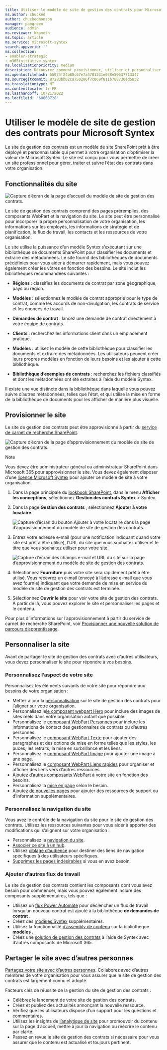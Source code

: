 ```yaml
---
title: Utiliser le modèle de site de gestion des contrats pour Microsoft Syntex
ms.author: chucked
author: chuckedmonson
manager: pamgreen
audience: admin
ms.reviewer: kkameth
ms.topic: article
ms.service: microsoft-syntex
search.appverid: ''
ms.collection:
- enabler-strategic
- m365initiative-syntex
ms.localizationpriority: medium
description: Découvrez comment provisionner, utiliser et personnaliser le modèle de site de gestion des contrats dans Microsoft Syntex.
ms.openlocfilehash: 55074f24b88c67e7a4701231e038e50637713347
ms.sourcegitcommit: 87283bb02ca750286f7c069f811b788730ed5832
ms.translationtype: MT
ms.contentlocale: fr-FR
ms.lasthandoff: 10/21/2022
ms.locfileid: "68660728"
---
```

# <a name="use-the-contracts-management-site-template-for-microsoft-syntex"></a>Utiliser le modèle de site de gestion des contrats pour Microsoft Syntex

Le site de gestion des contrats est un modèle de site SharePoint prêt à être déployé et personnalisable qui permet à votre organisation d’optimiser la valeur de Microsoft Syntex. Le site est conçu pour vous permettre de créer un site professionnel pour gérer, traiter et suivre l’état des contrats dans votre organisation.

## <a name="features-of-the-site"></a>Fonctionnalités du site

![Capture d’écran de la page d’accueil du modèle de site de gestion des contrats.](../media/content-understanding/contracts-management-site-home-page.png)

Le site de gestion des contrats comprend des pages préremplies, des composants WebPart et la navigation du site. Le site peut être personnalisé pour incorporer la propre personnalisation de votre organisation, les informations sur les employés, les informations de stratégie et de planification, le flux de travail, les contacts et les ressources de votre organisation.

Le site utilise la puissance d’un modèle Syntex s’exécutant sur une bibliothèque de documents SharePoint pour classifier les documents et extraire des métadonnées. Le site fournit des bibliothèques de documents prédéfinies pour vous aider à démarrer rapidement, mais vous pouvez également créer les vôtres en fonction des besoins. Le site inclut les bibliothèques recommandées suivantes :

- **Régions** : classifiez les documents de contrat par zone géographique, pays ou région.

- **Modèles** : sélectionnez le modèle de contrat approprié pour le type de contrat, comme les accords de non-divulgation, les contrats de service et les énoncés de travail.

- **Demandes de contrat** : lancez une demande de contrat directement à votre équipe de contrats.

- **Clients** : recherchez les informations client dans un emplacement pratique.

- **Modèles** : utilisez le modèle de cette bibliothèque pour classifier les documents et extraire des métadonnées. Les utilisateurs peuvent créer leurs propres modèles en fonction de leurs besoins et les ajouter à cette bibliothèque.

- **Bibliothèque d’exemples de contrats** : recherchez les fichiers classifiés et dont les métadonnées ont été extraites à l’aide du modèle Syntex. 

Il existe une vue distincte dans la bibliothèque dans laquelle vous pouvez suivre d’autres métadonnées, telles que l’état, et qui utilise la mise en forme de la bibliothèque de documents pour les afficher de manière plus visuelle.

## <a name="provision-the-site"></a>Provisionner le site

Le site de gestion des contrats peut être approvisionné à partir du [service de carnet de recherche SharePoint](https://lookbook.microsoft.com/).

![Capture d’écran de la page d’approvisionnement du modèle de site de gestion des contrats.](../media/content-understanding/contracts-management-site-provisioning-page.png)

> [!NOTE]
> Vous devez être administrateur général ou administrateur SharePoint dans Microsoft 365 pour approvisionner le site. Vous devez également disposer d’une [licence Microsoft Syntex](syntex-licensing.md) pour ajouter ce modèle de site à votre organisation.

1. Dans la page principale du [lookbook SharePoint](https://lookbook.microsoft.com/), dans le menu **Afficher les conceptions**, sélectionnez **Gestion des contrats Syntex** >  Syntex.

2. Dans la page **Gestion des contrats** , sélectionnez **Ajouter à votre locataire**.

    ![Capture d’écran du bouton Ajouter à votre locataire dans la page d’approvisionnement du modèle de site de gestion des contrats.](../media/content-understanding/contracts-management-site-add-to-your-tenant.png)

3. Entrez votre adresse e-mail (pour une notification indiquant quand votre site est prêt à être utilisé), l’URL du site que vous souhaitez utiliser et le titre que vous souhaitez utiliser pour votre site. 

    ![Capture d’écran des champs e-mail et URL du site sur la page d’approvisionnement du modèle de site de gestion des contrats.](../media/content-understanding/contracts-management-email-and-site-url.png)

4. Sélectionnez **Fourniture** puis votre site sera rapidement prêt à être utilisé. Vous recevrez un e-mail (envoyé à l’adresse e-mail que vous avez fournie) indiquant que votre demande de mise en service du modèle de site de gestion des contrats est terminée.

5. Sélectionnez **Ouvrir le site** pour voir votre site de gestion des contrats. À partir de là, vous pouvez explorer le site et personnaliser les pages et le contenu. 

Pour plus d’informations sur l’approvisionnement à partir du service de carnet de recherche SharePoint, voir [Provisionner une nouvelle solution de parcours d’apprentissage](/office365/customlearning/custom_provision).

## <a name="customize-the-site"></a>Personnaliser la site

Avant de partager le site de gestion des contrats avec d’autres utilisateurs, vous devez personnaliser le site pour répondre à vos besoins. 

### <a name="customize-the-look-and-feel-of-your-site"></a>Personnalisez l’aspect de votre site

Personnalisez les éléments suivants de votre site pour répondre aux besoins de votre organisation :

- Mettez à jour la [personnalisation](https://support.microsoft.com/office/customize-your-sharepoint-site-320b43e5-b047-4fda-8381-f61e8ac7f59b) sur le site de gestion des contrats pour l’aligner sur votre organisation.
- Personnalisez le[le composant webpart Hero](https://support.microsoft.com/office/use-the-hero-web-part-d57f449b-19a0-4b0d-8ce3-be5866430645) pour inclure des images de sites réels dans votre organisation autant que possible.
- Personnalisez le [composant WebPart Personnes](https://support.microsoft.com/office/show-people-profiles-on-your-page-with-the-people-web-part-7e52c5f6-2d72-48fa-a9d3-d2750765fa05) pour inclure les informations de contact des gestionnaires de contrats ou d’autres personnes.
- Personnalisez le [composant WebPart Texte](https://support.microsoft.com/office/add-text-and-tables-to-your-page-with-the-text-web-part-729c0aa1-bc0d-41e3-9cde-c60533f2c801) pour ajouter des paragraphes et des options de mise en forme telles que les styles, les puces, les retraits, la mise en surbrillance et les liens.
- Personnalisez le [composant WebPart Image](https://support.microsoft.com/office/use-the-image-web-part-a63b335b-ad0a-4954-a65d-33c6af68beb2) pour ajouter une image à une page.
- Personnalisez le [composant WebPart Liens rapides](https://support.microsoft.com/office/use-the-quick-links-web-part-e1df7561-209d-4362-96d4-469f85ab2a82) pour organiser et afficher des liens vers d’autres ressources.
- Ajoutez [d’autres composants WebPart](https://support.microsoft.com/office/using-web-parts-on-sharepoint-pages-336e8e92-3e2d-4298-ae01-d404bbe751e0) à votre site en fonction des besoins.
- Personnalisez la [mise en page](https://support.microsoft.com/office/add-sections-and-columns-on-a-sharepoint-modern-page-fc491eb4-f733-4825-8fe2-e1ed80bd0899) selon le besoin.
- Ajoutez [de nouvelles pages](https://support.microsoft.com/office/create-and-use-modern-pages-on-a-sharepoint-site-b3d46deb-27a6-4b1e-87b8-df851e503dec) pour ajouter des ressources de support ou d’information supplémentaires.

### <a name="customize-the-site-navigation"></a>Personnalisez la navigation du site

Vous avez le contrôle de la navigation du site pour le site de gestion des contrats. Utilisez les ressources suivantes pour vous aider à apporter des modifications qui s’alignent sur votre organisation :

- Personnalisez la [navigation du site](https://support.microsoft.com/office/customize-the-navigation-on-your-sharepoint-site-3cd61ae7-a9ed-4e1e-bf6d-4655f0bf25ca).
- [Associer ce site à un hub](https://support.microsoft.com/office/associate-a-sharepoint-site-with-a-hub-site-ae0009fd-af04-4d3d-917d-88edb43efc05).
- Utilisez [ciblage d’audience](https://support.microsoft.com/office/target-navigation-news-and-files-to-specific-audiences-33d84cb6-14ed-4e53-a426-74c38ea32293) pour destiner des liens de navigation spécifiques à des utilisateurs spécifiques. 
- [Supprimez les pages indésirables](https://support.microsoft.com/office/delete-a-page-from-a-sharepoint-site-1d4197b8-31b6-460d-906b-3fb492a51db1) si vous en avez besoin.


### <a name="add-other-workflows"></a>Ajouter d’autres flux de travail

Le site de gestion des contrats contient les composants dont vous avez besoin pour commencer, mais vous pouvez également inclure des composants supplémentaires, tels que :

- Utilisez un [flux Power Automate](/power-automate/getting-started) pour déclencher un flux de travail lorsqu’un nouveau contrat est ajouté à la bibliothèque **de demandes de contrat** .
- Créez des [modèles Syntex](/microsoft-365/contentunderstanding/#models) supplémentaires.
- Utilisez la fonctionnalité [d’assembly de contenu](content-assembly.md) sur la bibliothèque **modèles** .
- Créez une [solution de gestion des contrats](solution-manage-contracts-in-microsoft-365.md) à l’aide de Syntex avec d’autres composants de Microsoft 365.

## <a name="share-the-site-with-others"></a>Partager le site avec d’autres personnes

[Partagez votre site avec d’autres personnes](https://support.microsoft.com/office/share-a-site-958771a8-d041-4eb8-b51c-afea2eae3658). Collaborez avec d’autres membres de votre organisation pour vous assurer que le site de gestion des contrats est largement connu et adopté.

Facteurs clés de réussite de la gestion du site de gestion des contrats :

- Célébrez le lancement de votre site de gestion des contrats.
- Créez et publiez des actualités annonçant la nouvelle ressource.
- Vérifiez que les utilisateurs dispose d’un support pour les questions et commentaires.
- Utilisez les insights de [l’analytique de site](https://support.microsoft.com/office/view-usage-data-for-your-sharepoint-site-2fa8ddc2-c4b3-4268-8d26-a772dc55779e) pour promouvoir du contenu sur la page d’accueil, mettre à jour la navigation ou réécrire le contenu par clarté.
- Passez en revue le site de gestion des contrats si nécessaire pour vous assurer que le contenu est actualisé et toujours pertinent.

